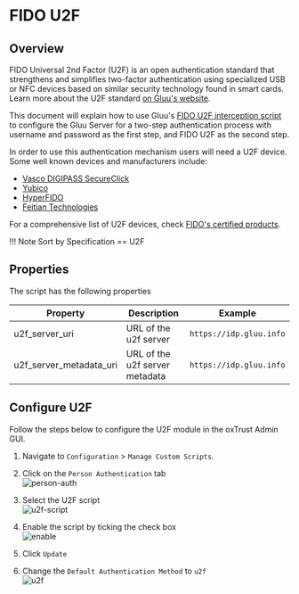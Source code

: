 # FIDO U2F

## Overview
FIDO Universal 2nd Factor (U2F) is an open authentication standard that strengthens and simplifies two-factor authentication using specialized USB or NFC devices based on similar security technology found in smart cards. Learn more about the U2F standard [on Gluu's website](https://www.gluu.org/resources/documents/standards/fido-u2f/).

This document will explain how to use Gluu's [FIDO U2F interception script](./U2fExternalAuthenticator.py) 
to configure the Gluu Server for a two-step authentication process with username and password as the first step, 
and FIDO U2F as the second step.

In order to use this authentication mechanism users will need a U2F device. Some well known devices and manufacturers include:           
- [Vasco DIGIPASS SecureClick](https://www.vasco.com/products/two-factor-authenticators/hardware/one-button/digipass-secureclick.html)      
- [Yubico](https://www.yubico.com/)      
- [HyperFIDO](http://hyperfido.com/)       
- [Feitian Technologies](http://www.ftsafe.com/)      

For a comprehensive list of U2F devices, check [FIDO's certified products](https://fidoalliance.org/certification/fido-certified-products/). 

!!! Note
    Sort by Specification == U2F

## Properties
The script has the following properties

|	Property	|	Description		|	Example	|
|-----------------------|-------------------------------|---------------|
|u2f_server_uri		|URL of the u2f server		|`https://idp.gluu.info`|
|u2f_server_metadata_uri|URL of the u2f server metadata|`https://idp.gluu.info`|

## Configure U2F

Follow the steps below to configure the U2F module in the oxTrust Admin GUI.

1. Navigate to `Configuration` > `Manage Custom Scripts`.    

2. Click on the `Person Authentication` tab       
![person-auth](../img/admin-guide/multi-factor/person-auth.png)

3. Select the U2F script       
![u2f-script](../img/admin-guide/multi-factor/u2f-script.png)

4. Enable the script by ticking the check box       
![enable](../img/admin-guide/enable.png)

5. Click `Update`

6. Change the `Default Authentication Method` to `u2f`       
![u2f](../img/admin-guide/multi-factor/u2f.png)
